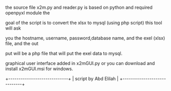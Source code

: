 the source file x2m.py and reader.py is based on python and required openpyxl module the

goal of the script is to convert the xlsx to mysql (using php script) this tool will ask 

you the hostname, username, password,database name, and the exel (xlsx) file, and the out

put will be a php file that will put the exel data to mysql.

graphical user interface added in x2mGUI.py or you can download and install x2mGUI.msi for windows.

+-----------------------------+
|    script by Abd Elilah     |
+-----------------------------+
